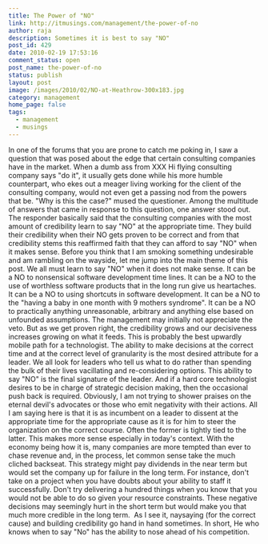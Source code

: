 ```yaml
---
title: The Power of "NO"
link: http://itmusings.com/management/the-power-of-no
author: raja
description: Sometimes it is best to say "NO"
post_id: 429
date: 2010-02-19 17:53:16
comment_status: open
post_name: the-power-of-no
status: publish
layout: post
image: /images/2010/02/NO-at-Heathrow-300x183.jpg
category: management
home_page: false
tags:
  - management
  - musings
---
```



In one of the forums that you are prone to catch me poking in, I saw a question that was posed about the edge that certain consulting companies have in the market. When a dumb ass from XXX Hi flying consulting company says "do it", it usually gets done while his more humble counterpart, who ekes out a meager living working for the client of the consulting company, would not even get a passing nod from the powers that be. "Why is this the case?" mused the questioner. Among the multitude of answers that came in response to this question, one answer stood out. The responder basically said that the consulting companies with the most amount of credibility learn to say "NO" at the appropriate time. They build their credibility when their NO gets proven to be correct and from that credibility stems this reaffirmed faith that they can afford to say "NO" when it makes sense. Before you think that I am smoking something undesirable and am rambling on the wayside, let me jump into the main theme of this post. We all must learn to say "NO" when it does not make sense. It can be a NO to nonsensical software development time lines. It can be a NO to the use of worthless software products that in the long run give us heartaches. It can be a NO to using shortcuts in software development. It can be a NO to the "having a baby in one month with 9 mothers syndrome". It can be a NO to practically anything unreasonable, arbitrary and anything else based on unfounded assumptions. The management may initially not appreciate the veto. But as we get proven right, the credibility grows and our decisiveness increases growing on what it feeds. This is probably the best upwardly mobile path for a technologist. The ability to make decisions at the correct time and at the correct level of granularity is the most desired attribute for a leader. We all look for leaders who tell us what to do rather than spending the bulk of their lives vacillating and re-considering options. This ability to say "NO" is the final signature of the leader. And if a hard core technologist desires to be in charge of strategic decision making, then the occasional push back is required. Obviously, I am not trying to shower praises on the eternal devil's advocates or those who emit negativity with their actions. All I am saying here is that it is as incumbent on a leader to dissent at the appropriate time for the appropriate cause as it is for him to steer the organization on the correct course. Often the former is tightly tied to the latter. This makes more sense especially in today's context. With the economy being how it is, many companies are more tempted than ever to chase revenue and, in the process, let common sense take the much cliched backseat. This strategy might pay dividends in the near term but would set the company up for failure in the long term. For instance, don't take on a project when you have doubts about your ability to staff it successfully. Don't try delivering a hundred things when you know that you would not be able to do so given your resource constraints. These negative decisions may seemingly hurt in the short term but would make you that much more credible in the long term.  As I see it, naysaying (for the correct cause) and building credibility go hand in hand sometimes. In short, He who knows when to say "No" has the ability to nose ahead of his competition.
